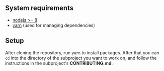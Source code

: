 ## System requirements

* [nodejs >= 8](https://nodejs.org/en/)
* [yarn](https://yarnpkg.org) (used for managing dependencies)

## Setup

After cloning the repository, run `yarn` to install packages. After that you can
`cd` into the directory of the subproject you want to work on, and follow the
instructions in the subproject's **CONTRIBUTING.md**.
